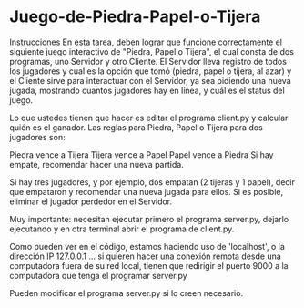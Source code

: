 # Juego-de-Piedra-Papel-o-Tijera
Instrucciones
En esta tarea, deben lograr que funcione correctamente el siguiente juego interactivo de "Piedra, Papel o Tijera", el cual consta de dos programas, uno Servidor y otro Cliente. El Servidor lleva registro de todos los jugadores y cual es la opción que tomó (piedra, papel o tijera, al azar) y el Cliente sirve para interactuar con el Servidor, ya sea pidiendo una nueva jugada, mostrando cuantos jugadores hay en línea, y cuál es el status del juego.

 

Lo que ustedes tienen que hacer es editar el programa client.py y calcular quién es el ganador. Las reglas para Piedra, Papel o Tijera para dos jugadores son:

Piedra vence a Tijera
Tijera vence a Papel
Papel vence a Piedra
Si hay empate, recomendar hacer una nueva partida. 

 

Si hay tres jugadores, y por ejemplo, dos empatan (2 tijeras y 1 papel), decir que empataron y recomendar una nueva jugada para ellos. Si es posible, eliminar el jugador perdedor en el Servidor.

 

Muy importante: necesitan ejecutar primero el programa server.py, dejarlo ejecutando y en otra terminal abrir el programa de client.py.

 

Como pueden ver en el código, estamos haciendo uso de 'localhost', o la dirección IP 127.0.0.1 ... si quieren hacer una conexión remota desde una computadora fuera de su red local, tienen que redirigir el puerto 9000 a la computadora que tenga el programar server.py

 

Pueden modificar el programa server.py si lo creen necesario.
